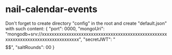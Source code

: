 # nail-calendar-events

Don't forget to create directory "config" in the root and create "default.json" with such content:
{
  "port": 0000,
  "mongoUri": "mongodb+srv://xxxxxxxxxxxxxxxxxxxxxxxxxxxxxxxxxxxxxxxxxxxxxxxxxxxxxxxxxxxxxxxxxxxxxxxxxxxxxxxxx",
  "secretJWT": "$$$$$$$$$$$$$$$$$$$$$$$$$$$$$$$$$$$$$$$$$$$$$$$$$$$$$$$$$$$$$$$$$$$$$$$$$$$$$$$$$$$$$$$$$$$$$$",
  "saltRounds": 00
}

